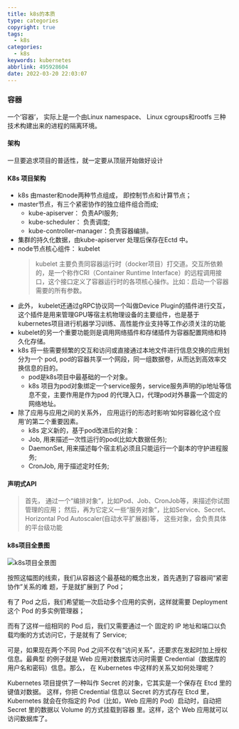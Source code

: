 ```yaml
---
title: k8s的本质
type: categories
copyright: true
tags:
  - k8s
categories:
  - k8s
keywords: kubernetes
abbrlink: 495928604
date: 2022-03-20 22:03:07
---
```


### 容器
一个‘容器’， 实际上是一个由Linux namespace、 Linux cgroups和rootfs 三种技术构建出来的进程的隔离环境。

#### 架构
一旦要追求项目的普适性，就一定要从顶层开始做好设计
<!-- more -->

#### K8s 项目架构
- k8s 由master和node两种节点组成， 即控制节点和计算节点；
- master节点，有三个紧密协作的独立组件组合而成;
    - kube-apiserver： 负责API服务;
    - kube-scheduler： 负责调度;
    - kube-controller-manager：负责容器编排。
- 集群的持久化数据，由kube-apiserver 处理后保存在Ectd 中。
- node节点核心组件： kubelet
    > kubelet 主要负责同容器运行时（docker项目）打交道。交互所依赖的，是一个称作CRI（Container Runtime Interface）的远程调用接口，这个接口定义了容器运行时的各项核心操作。比如：启动一个容器需要的所有参数。
- 此外， kubelet还通过gRPC协议同一个叫做Device Plugin的插件进行交互，这个插件是用来管理GPU等宿主机物理设备的主要组件，也是基于kubernetes项目进行机器学习训练、高性能作业支持等工作必须关注的功能
- kubelet的另一个重要功能则是调用网络插件和存储插件为容器配置网络和持久化存储。
- k8s 将一些需要频繁的交互和访问或直接通过本地文件进行信息交换的应用划分为一个 pod, pod的容器共享一个网段，同一组数据卷，从而达到高效率交换信息的目的。
    - pod是k8s项目中最基础的一个对象。
    - k8s 项目为pod对象绑定一个service服务，service服务声明的ip地址等信息不变，主要作用是作为pod 的代理入口，代理pod对外暴露一个固定的网络地址。
- 除了应用与应用之间的关系外， 应用运行的形态时影响‘如何容器化这个应用’的第二个重要因素。
    - k8s 定义新的，基于pod改进后的对象：
    - Job, 用来描述一次性运行的pod(比如大数据任务);
    - DaemonSet, 用来描述每个宿主机必须且只能运行一个副本的守护进程服务;
    - CronJob, 用于描述定时任务;

#### 声明式API
>  首先， 通过一个“编排对象”，比如Pod、Job、CronJob等，来描述你试图管理的应用；
 然后，再为它定义一些“服务对象”，比如Service、Secret、Horizontal Pod Autoscaler(自动水平扩展器)等， 这些对象，会负责具体的平台级功能

#### k8s项目全景图
![k8s项目全景图](/image/code/clipboard.png)

按照这幅图的线索，我们从容器这个最基础的概念出发，首先遇到了容器间“紧密协作”关系的难 题，于是就扩展到了 Pod；

有了 Pod 之后，我们希望能一次启动多个应用的实例，这样就需要 Deployment 这个 Pod 的多实例管理器；

而有了这样一组相同的 Pod 后，我们又需要通过一个 固定的 IP 地址和端口以负载均衡的方式访问它，于是就有了 Service;

可是，如果现在两个不同 Pod 之间不仅有“访问关系”，还要求在发起时加上授权信息。最典型 的例子就是 Web 应用对数据库访问时需要 Credential（数据库的用户名和密码）信息。那么， 在 Kubernetes 中这样的关系又如何处理呢？

Kubernetes 项目提供了一种叫作 Secret 的对象，它其实是一个保存在 Etcd 里的键值对数据。 这样，你把 Credential 信息以 Secret 的方式存在 Etcd 里，Kubernetes 就会在你指定的 Pod（比如，Web 应用的 Pod）启动时，自动把 Secret 里的数据以 Volume 的方式挂载到容器 里。这样，这个 Web 应用就可以访问数据库了。

